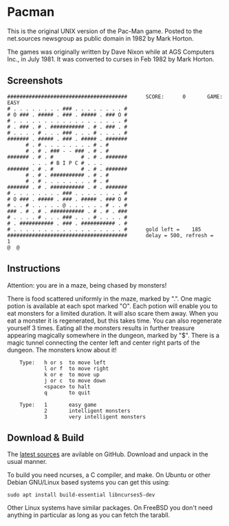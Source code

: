 Pacman
======

This is the original UNIX version of the Pac-Man game.  Posted to the
net.sources newsgroup as public domain in 1982 by Mark Horton.

The games was originally written by Dave Nixon while at AGS Computers
Inc., in July 1981.  It was converted to curses in Feb 1982 by Mark
Horton.


Screenshots
-----------

```
#######################################      SCORE:      0       GAME: EASY
# . . . . . . . . ### . . . . . . . . #
# O ### . ##### . ### . ##### . ### O #
# . . . . . . . . . . . . . . . . . . #
# . ### . # . ########### . # . ### . #
# . . . . # . . . ### . . . # . . . . #
####### . ##### . ### . ##### . #######
      # . # . . . . . . . . # . #
      # . # . ### - - ### . # . #
####### . # . #         # . # . #######
        . . . # B I P C # . . .
####### . # . #         # . # . #######
      # . # . ########### . # . #
      # . # . . . . . . . . # . #
####### . # . ########### . # . #######
# . . . . . . . . ### . . . . . . . . #
# O ### . ##### . ### . ##### . ### O #
# . . # . . . . . @ . . . . . . # . . #
### . # . # . ########### . # . # . ###
# . . . . # . . . ### . . . # . . . . #
# . ########### . ### . ########### . #
# . . . . . . . . . . . . . . . . . . #      gold left =    185
#######################################      delay = 500, refresh =   1
@  @

```


Instructions
------------

Attention: you are in a maze, being chased by monsters!

There is food scattered uniformly in the maze, marked by ".".
One magic potion is available at each spot marked "O". Each potion will
enable you to eat monsters for a limited duration. It will also
scare them away. When you eat a monster it is regenerated, but this takes
time. You can also regenerate yourself 3 times. Eating all the monsters
results in further treasure appearing magically somewhere in the dungeon,
marked by "$". There is a magic tunnel connecting the center left and
center right parts of the dungeon. The monsters know about it!

        Type:   h or s  to move left
                l or f  to move right
                k or e  to move up
                j or c  to move down
                <space> to halt
                q       to quit

        Type:   1       easy game
                2       intelligent monsters
                3       very intelligent monsters


Download & Build
----------------

The [latest sources][master] are avilable on GitHub.  Download and
unpack in the usual manner.

To build you need ncurses, a C compiler, and make.  On Ubuntu or other
Debian GNU/Linux based systems you can get this using:

    sudo apt install build-essential libncurses5-dev

Other Linux systems have similar packages.  On FreeBSD you don't need
anything in particular as long as you can fetch the tarabll.

[master]: https://github.com/troglobit/pacman/archive/master.tar.gz
